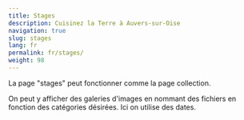 ```yaml
---
title: Stages
description: Cuisinez la Terre à Auvers-sur-Oise
navigation: true
slug: stages
lang: fr
permalink: fr/stages/
weight: 98
---
```


La page "stages" peut fonctionner comme la page collection.

On peut y afficher des galeries d'images en nommant des fichiers en fonction des catégories désirées. Ici on utilise des dates.


